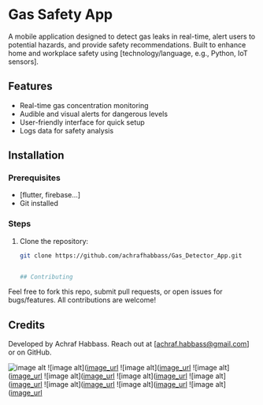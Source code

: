 # Gas Safety App

A mobile application designed to detect gas leaks in real-time, alert users to potential hazards, and provide safety recommendations. Built to enhance home and workplace safety using [technology/language, e.g., Python, IoT sensors].


## Features
- Real-time gas concentration monitoring
- Audible and visual alerts for dangerous levels
- User-friendly interface for quick setup
- Logs data for safety analysis

## Installation

### Prerequisites
- [flutter, firebase...]
- Git installed

### Steps
1. Clone the repository:
   ```bash
   git clone https://github.com/achrafhabbass/Gas_Detector_App.git


   ## Contributing
Feel free to fork this repo, submit pull requests, or open issues for bugs/features. All contributions are welcome!


## Credits
Developed by Achraf Habbass. Reach out at [achraf.habbass@gmail.com] or on GitHub.

![image alt](https://github.com/achrafhabbass/Gas_Detector_App/blob/336e81cf3948aa8c7ff71761eb6d0f14e5a37e4a/Login.jpeg)
![image alt]([image_url](https://github.com/achrafhabbass/Gas_Detector_App/blob/336e81cf3948aa8c7ff71761eb6d0f14e5a37e4a/Register.jpeg)
![image alt]([image_url](https://github.com/achrafhabbass/Gas_Detector_App/blob/336e81cf3948aa8c7ff71761eb6d0f14e5a37e4a/home_1.jpeg)
![image alt]([image_url](https://github.com/achrafhabbass/Gas_Detector_App/blob/336e81cf3948aa8c7ff71761eb6d0f14e5a37e4a/home_2.jpeg)
![image alt]([image_url](https://github.com/achrafhabbass/Gas_Detector_App/blob/336e81cf3948aa8c7ff71761eb6d0f14e5a37e4a/home_3.jpeg)
![image alt]([image_url](https://github.com/achrafhabbass/Gas_Detector_App/blob/336e81cf3948aa8c7ff71761eb6d0f14e5a37e4a/home_4.jpeg)
![image alt]([image_url](https://github.com/achrafhabbass/Gas_Detector_App/blob/336e81cf3948aa8c7ff71761eb6d0f14e5a37e4a/Menu.jpeg)
![image alt]([image_url](https://github.com/achrafhabbass/Gas_Detector_App/blob/336e81cf3948aa8c7ff71761eb6d0f14e5a37e4a/Settings.jpeg)
![image alt]([image_url](https://github.com/achrafhabbass/Gas_Detector_App/blob/336e81cf3948aa8c7ff71761eb6d0f14e5a37e4a/Add%20User.jpeg)
![image alt]([image_url](https://github.com/achrafhabbass/Gas_Detector_App/blob/336e81cf3948aa8c7ff71761eb6d0f14e5a37e4a/User_Management.jpeg)
